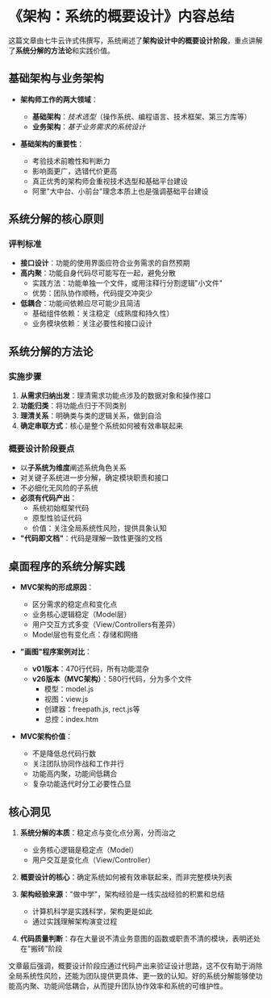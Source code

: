 # 《架构：系统的概要设计》内容总结

这篇文章由七牛云许式伟撰写，系统阐述了**架构设计中的概要设计阶段**，重点讲解了**系统分解的方法论**和实践价值。

## 基础架构与业务架构

- **架构师工作的两大领域**：
  - **基础架构**：*技术选型*（操作系统、编程语言、技术框架、第三方库等）
  - **业务架构**：*基于业务需求的系统设计*

- **基础架构的重要性**：
  - 考验技术前瞻性和判断力
  - 影响面更广，选错代价更高
  - 真正优秀的架构师会重视技术选型和基础平台建设
  - 阿里"大中台、小前台"理念本质上也是强调基础平台建设

## 系统分解的核心原则

### 评判标准
- **接口设计**：功能的使用界面应符合业务需求的自然预期
- **高内聚**：功能自身代码尽可能写在一起，避免分散
  - 实践方法：功能单独一个文件，或用注释行分割逻辑"小文件"
  - 优势：团队协作顺畅，代码提交冲突少
- **低耦合**：功能间依赖应尽可能少且简洁
  - 基础组件依赖：关注稳定（成熟度和持久性）
  - 业务模块依赖：关注必要性和接口设计

## 系统分解的方法论

### 实施步骤
1. **从需求归纳出发**：理清需求功能点涉及的数据对象和操作接口
2. **功能归类**：将功能点归于不同类别
3. **理清关系**：明确类与类的逻辑关系，做到自洽
4. **确定串联方式**：核心是整个系统如何被有效串联起来

### 概要设计阶段要点
- 以**子系统为维度**阐述系统角色关系
- 对关键子系统进一步分解，确定模块职责和接口
- 不必细化无风险的子系统
- **必须有代码产出**：
  - 系统初始框架代码
  - 原型性验证代码
  - 价值：关注全局系统性风险，提供具象认知
- **"代码即文档"**：代码是理解一致性更强的文档

## 桌面程序的系统分解实践

- **MVC架构的形成原因**：
  - 区分需求的稳定点和变化点
  - 业务核心逻辑稳定（Model层）
  - 用户交互方式多变（View/Controllers有差异）
  - Model层也有变化点：存储和网络

- **"画图"程序案例对比**：
  - **v01版本**：470行代码，所有功能混杂
  - **v26版本（MVC架构）**：580行代码，分为多个文件
    - 模型：model.js
    - 视图：view.js
    - 创建器：freepath.js, rect.js等
    - 总控：index.htm

- **MVC架构价值**：
  - 不是降低总代码行数
  - 关注团队协同作战和工作并行
  - 功能高内聚，功能间低耦合
  - 复杂功能迭代时分工必要性凸显

## 核心洞见

1. **系统分解的本质**：稳定点与变化点分离，分而治之
   - 业务核心逻辑是稳定点（Model）
   - 用户交互是变化点（View/Controller）

2. **概要设计的核心**：确定系统如何被有效串联起来，而非完整模块列表

3. **架构经验来源**："做中学"，架构经验是一线实战经验的积累和总结
   - 计算机科学是实践科学，架构更是如此
   - 通过实践理解架构演变过程

4. **代码质量判断**：存在大量说不清业务意图的函数或职责不清的模块，表明还处在"搬砖"阶段

文章最后强调，概要设计阶段应通过代码产出来验证设计思路，这不仅有助于消除全局系统性风险，还能为团队提供更具体、更一致的认知。好的系统分解能够使功能高内聚、功能间低耦合，从而提升团队协作效率和系统的可维护性。